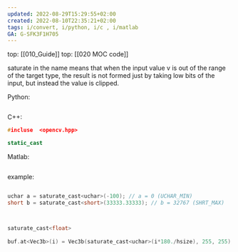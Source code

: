 ```yaml
---
updated: 2022-08-29T15:29:55+02:00
created: 2022-08-10T22:35:21+02:00
tags: i/convert, i/python, i/c , i/matlab
GA: G-SFK3F1H705
---
```

top: [[010_Guide]]
top: [[020 MOC code]]

saturate in the name means that when the input value v is out of the range of the target type, the result is not formed just by taking low bits of the input, but instead the value is clipped.

Python:
```py

```

C++:
```cpp
#incluse  <opencv.hpp>

static_cast

```

Matlab:
```matlab

```

example: 


```cpp

uchar a = saturate_cast<uchar>(-100); // a = 0 (UCHAR_MIN)
short b = saturate_cast<short>(33333.33333); // b = 32767 (SHRT_MAX)



saturate_cast<float>
 
buf.at<Vec3b>(i) = Vec3b(saturate_cast<uchar>(i*180./hsize), 255, 255);
```

